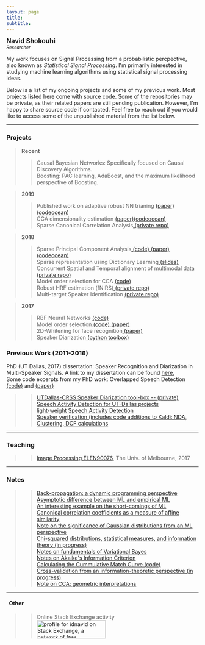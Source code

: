 ```yaml
---
layout: page
title: 
subtitle:  
---
```

**<span style="font-size:larger;">Navid Shokouhi</span>**<br/>
*<sup>Researcher</sup>*

My work focuses on Signal Processing from a probabilistic percpective, also known as *Statistical Signal Processing*. I'm primarily interested in studying machine learning algorithms using statistical signal processing ideas.

Below is a list of my ongoing projects and some of my previous work. Most projects listed here come with source code. Some of the repositories may be private, as their related papers are still pending publication. However, I'm happy to share source code if contacted. Feel free to reach out if you would like to access some of the unpublished material from the list below.

------

### Projects
>**Recent**<br/>
>> Causal Bayesian Networks: Specifically focused on Causal Discovery Algorithms. <br/>
>> Boosting: PAC learning, AdaBoost, and the maximum likelihood perspective of Boosting.  

>**2019**<br/>
>> Published work on adaptive robust NN trianing <a href="https://ieeexplore.ieee.org/document/8917570">(paper)</a><a href="https://codeocean.com/capsule/6511011/tree/v1">(codeocean)</a><br/>
>> CCA dimensionality estimation <a href="https://ieeexplore.ieee.org/abstract/document/8788515"> (paper)</a><a href="https://codeocean.com/capsule/4744059/tree/v1">(codeocean)</a><br/>
>> Sparse Canonical Correlation Analysis<a href="https://github.com/idnavid/sparse_CCA/tree/scca_idnavid"> (private repo)</a><br/>

> **2018**<br/>
>> Sparse Principal Component Analysis<a href="https://github.com/idnavid/sparse_PCA"> (code)</a><a href="https://ieeexplore.ieee.org/abstract/document/8626121/"> (paper)</a><a href="https://codeocean.com/capsule/2626712/tree/v1"> (codeocean)</a><br/>
>> Sparse representation using Dictionary Learning<a href="https://github.com/idnavid/dictionary_learning"> (slides)</a><br/>
>> Concurrent Spatial and Temporal alignment of multimodal data<a href="https://github.com/idnavid/sparse_CCA/tree/scca_idnavid/code/pycode/ctw"> (private repo)</a><br/>
>> Model order selection for CCA <a href="https://github.com/idnavid/selectOrder_public"> (code)</a><br/>
>> Robust HRF estimation (fNIRS)<a href="https://github.com/idnavid/robustHRF"> (private repo)</a><br/>
>> Multi-target Speaker Identification <a href="https://github.com/idnavid/multispeaker_openset"> (private repo)</a><br/>

> **2017**<br/>
>> RBF Neural Networks <a href="https://github.com/idnavid/RBFadapt">(code)</a><br/>
>> Model order selection<a href="https://github.com/idnavid/selectOrder_public"> (code)</a><a href="https://ieeexplore.ieee.org/abstract/document/8444453"> (paper)</a><br/>
>> 2D-Whitening for face recognition<a href="http://ieeexplore.ieee.org/document/8290677/"> (paper)</a><br/>
>> Speaker Diarization<a href="https://github.com/idnavid/spkr_diarization"> (python toolbox)</a><br/>


### Previous Work (2011-2016)
PhD (UT Dallas, 2017) dissertation: Speaker Recognition and Diarization in Multi-Speaker Signals. A link to my dissertation can be found  <a href="https://github.com/idnavid/dissertation/blob/master/SHOKOUHI-DISSERTATION-2017-rev3.pdf">here.</a><br/>
   Some code excerpts from my PhD work:
   Overlapped Speech Detection <a href="https://github.com/idnavid/pyknograms">(code)</a> and <a href="https://ieeexplore.ieee.org/document/7872488/">(paper)</a><br/>
>> <a href="https://github.com/cyu0913/CRSS-SpkrDiar">UTDallas-CRSS Speaker Diarization tool-box -- (private)</a><br/>
>> <a href="https://github.com/idnavid/speech_activity_detection">Speech Activity Detection for UT-Dallas projects</a><br/>
>> <a href="https://github.com/idnavid/py_vad_tool">light-weight Speech Activity Detection</a><br/>
>> <a href="https://github.com/idnavid/sre2016">Speaker verification (includes code additions to Kaldi: NDA, Clustering, DCF calculations</a><br/>   

------
### Teaching
>> <a href="https://github.com/idnavid/imageprocessing_elen90076">Image Processing ELEN90076</a>, The Univ. of Melbourne, 2017

------
### Notes
>> [Back-propagation: a dynamic programming perspective](https://github.com/idnavid/misc/blob/master/slides_backprop.ipynb)<br/>
>> [Asymptotic difference between ML and empirical ML](https://github.com/idnavid/misc/blob/master/LawOfIterLogs.ipynb)<br/>
>> [An interesting example on the short-comings of ML](https://github.com/idnavid/misc/blob/master/ML_interesting_example.pdf)<br/>
>> [Canonical correlation coefficients as a measure of affine similarity](https://github.com/idnavid/misc/blob/master/comparingSimilarityMeasures.ipynb)<br/>
>> [Note on the significance of Gaussian distributions from an ML perspective](https://github.com/idnavid/misc/blob/master/Gaussian_approximation.md)<br/>
>> [Chi-squared distributions, statistical measures, and information theory (in progress)](NA)<br/>
>> [Notes on fundamentals of Variational Bayes](https://github.com/idnavid/misc/blob/master/variationalbayes_doc1.ipynb)<br/>
>> [Notes on Akaike's Information Criterion](https://github.com/idnavid/misc/blob/master/deriving_aic.pdf)<br/>
>> [Calculating the Cummulative Match Curve (code)](https://github.com/idnavid/misc/blob/master/plot_cmc.m)<br/>
>> [Cross-validation from an information-theoretic perspective (in progress)](na)<br/>
>> [Note on CCA: geometric interpretations](https://github.com/idnavid/misc/blob/master/cca_geometricinterp.ipynb)<br/>

------
#### &nbsp;&nbsp;Other<br/>
>> Online Stack Exchange activity<br/>
>> <a href="https://stackexchange.com/users/1800970/idnavid?tab=accounts"><img src="https://stackexchange.com/users/flair/1800970.png" width="180" height="48" alt="profile for idnavid on Stack Exchange, a network of free, community-driven Q&amp;A sites" title="profile for idnavid on Stack Exchange, a network of free, community-driven Q&amp;A sites" /></a> <br/>
